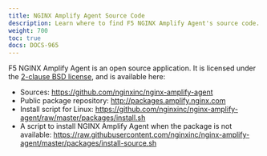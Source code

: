 ```yaml
---
title: NGINX Amplify Agent Source Code
description: Learn where to find F5 NGINX Amplify Agent's source code.
weight: 700
toc: true
docs: DOCS-965
---
```


F5 NGINX Amplify Agent is an open source application. It is licensed under the [2-clause BSD license](https://github.com/nginxinc/nginx-amplify-agent/blob/master/LICENSE), and is available here:

  * Sources: https://github.com/nginxinc/nginx-amplify-agent
  * Public package repository: http://packages.amplify.nginx.com
  * Install script for Linux: https://github.com/nginxinc/nginx-amplify-agent/raw/master/packages/install.sh
  * A script to install NGINX Amplify Agent when the package is not available: https://raw.githubusercontent.com/nginxinc/nginx-amplify-agent/master/packages/install-source.sh
